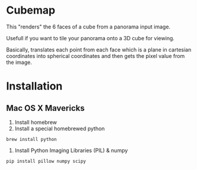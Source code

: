 # Cubemap

This "renders" the 6 faces of a cube from a panorama input image. 

Usefull if you want to tile your panorama onto a 3D cube for viewing.

Basically, translates each point from each face which is a plane in cartesian
coordinates into spherical coordinates and then gets the pixel value from the
image.

# Installation

## Mac OS X Mavericks

1. Install homebrew
1. Install a special homebrewed python
````
brew install python
````
1. Install Python Imaging Libraries (PIL) & numpy
````
pip install pillow numpy scipy
````

